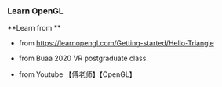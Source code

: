 ### Learn OpenGL

**Learn from **

* from https://learnopengl.com/Getting-started/Hello-Triangle

* from Buaa 2020 VR postgraduate class.

* from Youtube 【傅老师】【OpenGL】

  